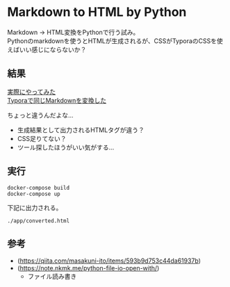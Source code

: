 # Markdown to HTML by Python

Markdown → HTML変換をPythonで行う試み。  
Pythonのmarkdownを使うとHTMLが生成されるが、CSSがTyporaのCSSを使えばいい感じにならないか？

## 結果

[実際にやってみた](./app/converted.html)  
[Typoraで同じMarkdownを変換した](./byTypora/SampleText.html)  

ちょっと違うんだよな…  
- 生成結果として出力されるHTMLタグが違う？  
- CSS足りてない？
- ツール探したほうがいい気がする…


## 実行

```
docker-compose build
docker-compose up
```

下記に出力される。
```
./app/converted.html
```

## 参考

- (https://qiita.com/masakuni-ito/items/593b9d753c44da61937b)
- (https://note.nkmk.me/python-file-io-open-with/)
  - ファイル読み書き
